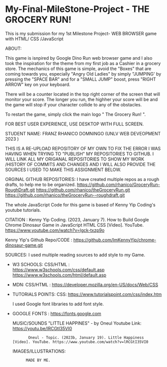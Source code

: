 # My-Final-MileStone-Project - THE GROCERY RUN!
This is my submission for my 1st Milestone Project- WEB BROWSER game with HTML/ CSS /JavaScript


ABOUT:

  This game is isnpired by Google Dino Run web browser game and I also took the inspiration for the theme from my first job as a Cashier in a grocery store. The mechanics of this game is simple, avoid the "Boxes" that are coming towards you, especially  "Angry Old Ladies" by simply "JUMPING' by pressing the "SPACE BAR" and for a "SMALL JUMP" boost, press "RIGHT ARROW" key on your keyboard.
 
  There will be a counter located in the top right corner of the screen that will monitor your score. The longer you run, the highher your score will be and the game will stop if your character collide to any of the obstacles. 
  
  To restart the game, simply click the main logo " The Grocery Run! ".
  
  
  FOR BEST USER EXPERIENCE, USE DESKTOP WITH FULL SCREEN.
  
  
  STUDENT NAME: FRANZ RHANICO DOMNINGO (UNLV WEB DEVEOPMENT 2023 )
  
  THIS IS A RE-UPLOAD REPOSITORY OF MY OWN TO FIX THE ERROR I WAS HAVING WHEN TRYING TO "PUBLISH" MY REPOSITORIES TO GITHUB. 
I WILL LINK ALL MY ORIGANAL REPOSITORIES TO SHOW MY WORK /HISTORY OF COMMITS AND CHANGES AND I WILL ALSO PROVIDE THE SOURCES I USED TO MAKE THIS ASSIGNMENT BELOW.
  
  
  ORGINAL GITHUB REPOSITORIES:
    I have created multiple repos as a rough drafts, to help me to be organized.
  https://github.com/rhanico/GroceryRun-RoughDraft.git
  https://github.com/rhanico/theGroceryRun.git
  https://github.com/rhanico/theGroceryRun--roughdraft.git  
  
  
  
The whole JavaScript Code for this game is based of Kenny Yip Coding's youtube tutorials.

  CITATION :
        Kenny Yip Coding. (2023, January 7). How to Build Google Chrome Dinosaur Game in JavaScript HTML CSS [Video]. YouTube.   https://www.youtube.com/watch?v=lgck-txzp9o  
 
 Kenny Yip's Github Repo/CODE :
 https://github.com/ImKennyYip/chrome-dinosaur-game.git
 
 
 SOURCES:
    I used multiple reading sources to add style to my Game.
 - W3 SCHOOLS: CSS/HTML :
              https://www.w3schools.com/css/default.asp
              https://www.w3schools.com/html/default.asp
 - MDN: CSS/HTML :
              https://developer.mozilla.org/en-US/docs/Web/CSS
 - TUTORIALS POINTS: CSS:
              https://www.tutorialspoint.com/css/index.htm
              
      
   I used Google font libraries to add font style. 
 - GOOGLE FONTS :
              https://fonts.google.com
              
   MUSIC/SOUNDS
   "LITTLE HAPPINES" - by Oneul
           Youtube Link:
               https://youtu.be/lRCGtI35VI0
      
              Oneul - Topic. (2023b, January 19). Little Happiness [Video]. YouTube. https://www.youtube.com/watch?v=lRCGtI35VI0
              
              
   IMAGES/ILLUSTRATIONS:
           
             MADE BY ME.
